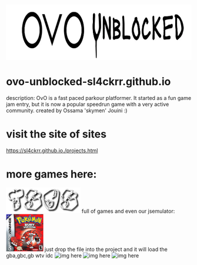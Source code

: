 <img src="./ovo-unblocked-game-logo.webp" alt="img here" class="img-fluid" width="900px" height="150px" id="logo">

# ovo-unblocked-sl4ckrr.github.io
description: OvO is a fast paced parkour platformer. It started as a fun game jam entry, but it is now a popular speedrun game with a very active community.
created by Ossama 'skymen' Jouini :)

# visit the site of sites
https://sl4ckrr.github.io./projects.html

# more games here:
<img src="tsos.png" alt="img here" class="img-fluid" width="40%" height="40%" id="logo">
full of games and even our jsemulator:
<img src="ruby.jpg" alt="img here" class="img-fluid" width="20%" height="20%" id="logo">
just drop the file into the project and it will load the gba,gbc,gb wtv idc

<img src="" alt="img here" class="img-fluid" width="900px" height="150px" id="logo">
<img src="" alt="img here" class="img-fluid" width="900px" height="150px" id="logo">
<img src="" alt="img here" class="img-fluid" width="900px" height="150px" id="logo">
